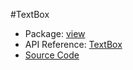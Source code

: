 #TextBox

* Package: [view](api:)
* API Reference: [TextBox](api:view)
* [Source Code](https://github.com/rikulo/rikulo/blob/master/client/view/src/TextBox.dart)
